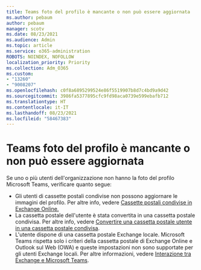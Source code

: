 ```yaml
---
title: Teams foto del profilo è mancante o non può essere aggiornata
ms.author: pebaum
author: pebaum
manager: scotv
ms.date: 08/23/2021
ms.audience: Admin
ms.topic: article
ms.service: o365-administration
ROBOTS: NOINDEX, NOFOLLOW
localization_priority: Priority
ms.collection: Adm_O365
ms.custom:
- "13260"
- "9008207"
ms.openlocfilehash: c0f8a6895299524e86f5519907b8d7c4bd9a9d42
ms.sourcegitcommit: 3986fa5377895cfc9fd98aca0739e599ebafb712
ms.translationtype: HT
ms.contentlocale: it-IT
ms.lasthandoff: 08/23/2021
ms.locfileid: "58467383"
---
```

# <a name="teams-profile-photo-is-missing-or-cant-be-updated"></a>Teams foto del profilo è mancante o non può essere aggiornata

Se uno o più utenti dell'organizzazione non hanno la foto del profilo Microsoft Teams, verificare quanto segue: 

- Gli utenti di cassette postali condivise non possono aggiornare le immagini del profilo. Per altre info, vedere [Cassette postali condivise in Exchange Online.](https://docs.microsoft.com/exchange/collaboration-exo/shared-mailboxes) 
- La cassetta postale dell'utente è stata convertita in una cassetta postale condivisa. Per altre info, vedere [Convertire una cassetta postale utente in una cassetta postale condivisa](https://docs.microsoft.com/microsoft-365/admin/email/convert-user-mailbox-to-shared-mailbox). 
- L'utente dispone di una cassetta postale Exchange locale. Microsoft Teams rispetta solo i criteri della cassetta postale di Exchange Online e Outlook sul Web (OWA) e queste impostazioni non sono supportate per gli utenti Exchange locali. Per altre informazioni, vedere [Interazione tra Exchange e Microsoft Teams](https://docs.microsoft.com/MicrosoftTeams/exchange-teams-interact). 